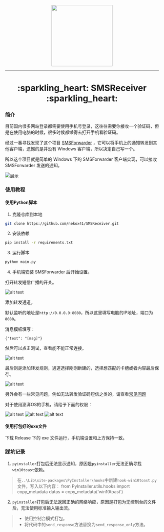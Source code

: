 <div align="center">
<img src="image/avatar.png" width="200" height="200" />
</div>

---

<div align="center">
<h1>:sparkling_heart: SMSReceiver :sparkling_heart:</h1>
</div>

### 简介

目前国内很多网站登录都需要使用手机号登录，这往往需要你接收一个验证码，但是在使用电脑的时候，很多时候都懒得去打开手机看验证码。

经过一番寻找发现了这个项目 [SMSForwarder](https://github.com/pppscn/SmsForwarder) ，它可以将手机上的通知转发到其他客户端，遗憾的是并没有 Windows 客户端，所以决定自己写一个。

所以这个项目就是简单的 Windows 下的 SMSForwarder 客户端实现，可以接收 SMSForwarder 发送的通知。

![展示](image/example.png)

### 使用教程

#### 使用Python脚本

1. 克隆仓库到本地

```bash
git clone https://github.com/nekox41/SMSReceiver.git
```

2. 安装依赖

```bash
pip install -r requirements.txt
```

3. 运行脚本

```bash
python main.py
```

4. 手机端安装 SMSForwarder 后开始设置。

打开转发短信广播的开关。

![alt text](image/settings1.jpg)

添加转发通道。

默认监听的地址是`http://0.0.0.0:8080`，所以这里填写电脑的IP地址，端口为`8080`。

消息模板填写：

```text
{"text": "[msg]"}
```

然后可以点击测试，查看能不能正常连接。

![alt text](image/settings2.jpg)

最后则是添加转发规则，通道选择刚刚新建的，选择想匹配的卡槽或者内容最后保存。

![alt text](image/settings3.jpg)

另外会有一些常见问题，例如无法转发验证码短信之类的，请查看[常见问题]("https://github.com/pppscn/SmsForwarder/wiki/%E3%80%90%E5%BF%85%E8%AF%BB%E3%80%91%E5%B8%B8%E8%A7%81%E9%97%AE%E9%A2%98")

对于使用澎湃OS的手机，请给予下面的权限：

![alt text](image/image1.png)
![alt text](image/image2.png)
![alt text](image/image3.png)

#### 使用打包好的exe文件

下载 Release 下的 exe 文件运行，手机端设置和上方保持一致。

### 踩坑记录

1. `pyinstaller`打包后无法显示通知，原因是`pyinstaller`无法正确寻找`win10toast`依赖。

> 在`..\Lib\site-packages\PyInstaller\hooks`中新建`hook-win10toast.py`文件，写入以下内容：
> from PyInstaller.utils.hooks import copy_metadata
> datas = copy_metadata('win10toast')

2. `pyinstaller`打包后无法返回正确的网络响应，原因是打包为无控制台的文件后，无法使用标准输入输出流。

> - 使用控制台模式打包。
> - 将代码中的`send_response`方法替换为`send_response_only`方法。